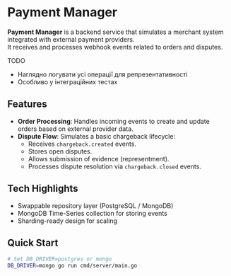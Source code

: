 # Payment Manager

**Payment Manager** is a backend service that simulates a merchant system integrated with external payment providers.  
It receives and processes webhook events related to orders and disputes.

TODO
- Наглядно логувати усі операції для репрезентативності
- Особливо у інтеграційних тестах


## Features
- **Order Processing**: Handles incoming events to create and update orders based on external provider data.
- **Dispute Flow**: Simulates a basic chargeback lifecycle:
  - Receives `chargeback.created` events.
  - Stores open disputes.
  - Allows submission of evidence (representment).
  - Processes dispute resolution via `chargeback.closed` events.

## Tech Highlights
- Swappable repository layer (PostgreSQL / MongoDB)
- MongoDB Time-Series collection for storing events
- Sharding-ready design for scaling


## Quick Start

```bash
# Set DB_DRIVER=postgres or mongo
DB_DRIVER=mongo go run cmd/server/main.go
```

